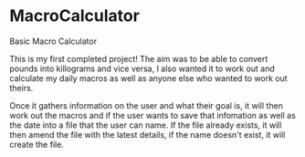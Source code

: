 # MacroCalculator
Basic Macro Calculator

This is my first completed project! The aim was to be able to convert pounds into killograms and vice versa, I also wanted it to work out and calculate my daily macros as well as anyone else who wanted to work out theirs. 

Once it gathers information on the user and what their goal is, it will then work out the macros and if the user wants to save that infomation as well as the date into a file that the user can name. If the file already exists, it will then amend the file with the latest details, if the name doesn't exist, it will create the file.
